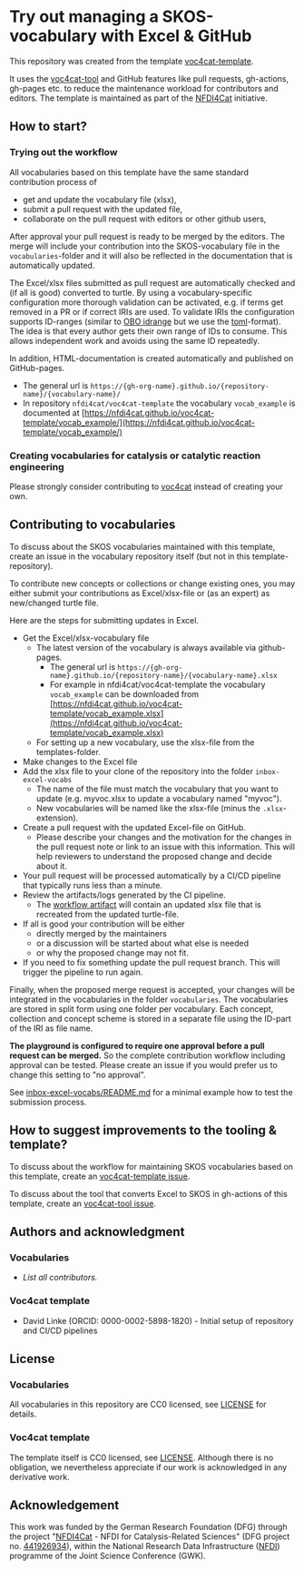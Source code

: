 # Try out managing a SKOS-vocabulary with Excel & GitHub

This repository was created from the template [voc4cat-template](https://github.com/nfdi4cat/voc4cat-template).

It uses the [voc4cat-tool](https://github.com/nfdi4cat/voc4cat-tool) and GitHub features like pull requests, gh-actions, gh-pages etc. to reduce the maintenance workload for contributors and editors.
The template is maintained as part of the [NFDI4Cat](http://www.nfdi4cat.org) initiative.

## How to start?

### Trying out the workflow

All vocabularies based on this template have the same standard contribution process of

- get and update the vocabulary file (xlsx),
- submit a pull request with the updated file,
- collaborate on the pull request with editors or other github users,

After approval your pull request is ready to be merged by the editors. The merge will include your contribution into the SKOS-vocabulary file in the `vocabularies`-folder and it will also be reflected in the documentation that is automatically updated.

The Excel/xlsx files submitted as pull request are automatically checked and (if all is good) converted to turtle.
By using a vocabulary-specific configuration more thorough validation can be activated,
e.g. if terms get removed in a PR or if correct IRIs are used.
To validate IRIs the configuration supports ID-ranges (similar to [OBO idrange](https://oboacademy.github.io/obook/howto/idrange/) but we use the [toml](https://toml.io/)-format).
The idea is that every author gets their own range of IDs to consume.
This allows independent work and avoids using the same ID repeatedly.

In addition, HTML-documentation is created automatically and published on GitHub-pages.

- The general url is `https://{gh-org-name}.github.io/{repository-name}/{vocabulary-name}/`
- In repository `nfdi4cat/voc4cat-template` the vocabulary `vocab_example` is documented at [https://nfdi4cat.github.io/voc4cat-template/vocab_example/](https://nfdi4cat.github.io/voc4cat-template/vocab_example/)
 
### Creating vocabularies for catalysis or catalytic reaction engineering

Please strongly consider contributing to [voc4cat](https://github.com/nfdi4cat/voc4cat) instead of creating your own.

## Contributing to vocabularies

To discuss about the SKOS vocabularies maintained with this template, create an issue in the vocabulary repository itself (but not in this template-repository).

To contribute new concepts or collections or change existing ones, you may either submit your contributions as Excel/xlsx-file or (as an expert) as new/changed turtle file.

Here are the steps for submitting updates in Excel.

- Get the Excel/xlsx-vocabulary file
  - The latest version of the vocabulary is always available via github-pages.
    - The general url is `https://{gh-org-name}.github.io/{repository-name}/{vocabulary-name}.xlsx`
    - For example in nfdi4cat/voc4cat-template the vocabulary `vocab_example` can be downloaded from [https://nfdi4cat.github.io/voc4cat-template/vocab_example.xlsx](https://nfdi4cat.github.io/voc4cat-template/vocab_example.xlsx)
  - For setting up a new vocabulary, use the xlsx-file from the templates-folder.
- Make changes to the Excel file
- Add the xlsx file to your clone of the repository into the folder `inbox-excel-vocabs`
  - The name of the file must match the vocabulary that you want to update (e.g. myvoc.xlsx to update a vocabulary named "myvoc").
  - New vocabularies will be named like the xlsx-file (minus the `.xlsx`-extension).
- Create a pull request with the updated Excel-file on GitHub.
  - Please describe your changes and the motivation for the changes in the pull request note or link to an issue with this information. This will help reviewers to understand the proposed change and decide about it.
- Your pull request will be processed automatically by a CI/CD pipeline that typically runs less than a minute.
- Review the artifacts/logs generated by the CI pipeline.
  - The [workflow artifact](https://docs.github.com/en/actions/managing-workflow-runs/downloading-workflow-artifacts) will contain an updated xlsx file that is recreated from the updated turtle-file.
- If all is good your contribution will be either
  - directly merged by the maintainers
  - or a discussion will be started about what else is needed
  - or why the proposed change may not fit.
- If you need to fix something update the pull request branch. This will trigger the pipeline to run again.

Finally, when the proposed merge request is accepted, your changes will be integrated in the vocabularies in the folder `vocabularies`. The vocabularies are stored in split form using one folder per vocabulary. Each concept, collection and concept scheme is stored in a separate file using the ID-part of the IRI as file name.

**The playground is configured to require one approval before a pull request can be merged.** So the complete contribution workflow including approval can be tested. Please create an issue if you would prefer us to change this setting to "no approval".

See [inbox-excel-vocabs/README.md](inbox-excel-vocabs/README.md) for a minimal example how to test the submission process.

## How to suggest improvements to the tooling & template?

To discuss about the workflow for maintaining SKOS vocabularies based on this template, create an [voc4cat-template issue](https://github.com/nfdi4cat/voc4cat-template/issues).

To discuss about the tool that converts Excel to SKOS in gh-actions of this template, create an [voc4cat-tool issue](https://github.com/nfdi4cat/voc4cat-tool/issues).


## Authors and acknowledgment

### Vocabularies

- *List all contributors.*

### Voc4cat template

- David Linke (ORCID: 0000-0002-5898-1820) - Initial setup of repository and CI/CD pipelines

## License

### Vocabularies

All vocabularies in this repository are CC0 licensed, see [LICENSE](LICENSE) for details.

### Voc4cat template

The template itself is CC0 licensed, see [LICENSE](LICENSE). Although there is no obligation, we nevertheless appreciate if our work is acknowledged in any derivative work.

## Acknowledgement

This work was funded by the German Research Foundation (DFG) through the project "[NFDI4Cat](https://www.nfdi4cat.org) - NFDI for Catalysis-Related Sciences" (DFG project no. [441926934](https://gepris.dfg.de/gepris/projekt/441926934)), within the National Research Data Infrastructure ([NFDI](https://www.nfdi.de)) programme of the Joint Science Conference (GWK).
